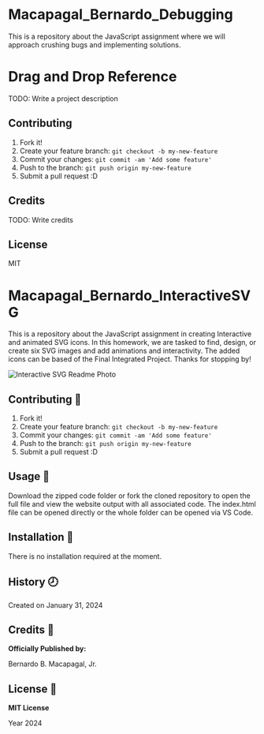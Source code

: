 # Macapagal_Bernardo_Debugging
This is a repository about the JavaScript assignment where we will approach crushing bugs and implementing solutions.

# Drag and Drop Reference

TODO: Write a project description

## Contributing

1. Fork it!
2. Create your feature branch: `git checkout -b my-new-feature`
3. Commit your changes: `git commit -am 'Add some feature'`
4. Push to the branch: `git push origin my-new-feature`
5. Submit a pull request :D

## Credits

TODO: Write credits

## License
MIT

# Macapagal_Bernardo_InteractiveSVG
This is a repository about the JavaScript assignment in creating Interactive and animated SVG icons. In this homework, we are tasked to find, design, or create six SVG images and add animations and interactivity. The added icons can be based of the Final Integrated Project. Thanks for stopping by!

![Interactive SVG Readme Photo](/images/InteractiveSVG_Readme.png)

## Contributing :bookmark:
1. Fork it!
2. Create your feature branch: `git checkout -b my-new-feature`
3. Commit your changes: `git commit -am 'Add some feature'`
4. Push to the branch: `git push origin my-new-feature`
5. Submit a pull request :D

## Usage :file_folder:
Download the zipped code folder or fork the cloned repository to open the full file and view the website output with all associated code. The index.html file can be opened directly or the whole folder can be opened via VS Code.

## Installation :wrench:
There is no installation required at the moment.

## History :clock8:
Created on January 31, 2024

## Credits :boy:
__Officially Published by:__

Bernardo B. Macapagal, Jr.

## License :page_facing_up:
__MIT License__

Year 2024